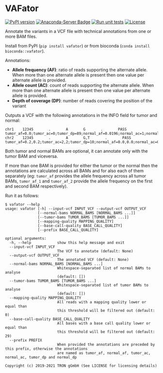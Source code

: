 # VAFator

[![PyPI version](https://badge.fury.io/py/vafator.svg)](https://badge.fury.io/py/vafator)
[![Anaconda-Server Badge](https://anaconda.org/bioconda/vafator/badges/version.svg)](https://anaconda.org/bioconda/vafator)
[![Run unit tests](https://github.com/TRON-Bioinformatics/vafator/actions/workflows/unit_tests.yml/badge.svg?branch=master)](https://github.com/TRON-Bioinformatics/vafator/actions/workflows/unit_tests.yml)
[![License](https://img.shields.io/badge/license-MIT-green)](https://opensource.org/licenses/MIT)

Annotate the variants in a VCF file with technical annotations from one or more BAM files.

Install from PyPI (`pip install vafator`) or from bioconda (`conda install bioconda::vafator`). 

Annotations:

* **Allele frequency (AF)**: ratio of reads supporting the alternate allele. When more than one alternate allele is present then one value per alternate allele is provided.
* **Allele count (AC)**: count of reads supporting the alternate allele.  When more than one alternate allele is present then one value per alternate allele is provided.
* **Depth of coverage (DP)**: number of reads covering the position of the variant

Outputs a VCF with the following annotations in the INFO field for tumor and normal:
```
chr1    12345       .       A       G       .       PASS  tumor_af=0.0;tumor_ac=0;tumor_dp=89;normal_af=0.0196;normal_ac=1;normal_dp=51
chr2    12345       .       A       G,T       .       PASS  tumor_af=0.2,0.2;tumor_ac=2,2;tumor_dp=10;normal_af=0.0,0.0;normal_ac=0,0;normal_dp=10
```

Both tumor and normal BAMs are optional, it can annotate only with the tumor BAM and viceversa.

If more than one BAM is provided for either the tumor or the normal then the annotations are calculated across all BAMs 
and for also each of them separately (eg: `tumor_af` provides the allele frequency across all tumor BAMs, `tumor_af_1` 
and `tumor_af_2` provide the allele frequency on the first and second BAM respectively).


Run it as follows:
```
$ vafator --help
usage: vafator [-h] --input-vcf INPUT_VCF --output-vcf OUTPUT_VCF
               [--normal-bams NORMAL_BAMS [NORMAL_BAMS ...]]
               [--tumor-bams TUMOR_BAMS [TUMOR_BAMS ...]]
               [--mapping-quality MAPPING_QUALITY]
               [--base-call-quality BASE_CALL_QUALITY]
               [--prefix BASE_CALL_QUALITY]

optional arguments:
  -h, --help            show this help message and exit
  --input-vcf INPUT_VCF
                        The VCF to annotate (default: None)
  --output-vcf OUTPUT_VCF
                        The annotated VCF (default: None)
  --normal-bams NORMAL_BAMS [NORMAL_BAMS ...]
                        Whitespace-separated list of normal BAMs to analyse
                        (default: [])
  --tumor-bams TUMOR_BAMS [TUMOR_BAMS ...]
                        Whitespace-separated list of tumor BAMs to analyse
                        (default: [])
  --mapping-quality MAPPING_QUALITY
                        All reads with a mapping quality lower or equal than
                        this threshold will be filtered out (default: 0)
  --base-call-quality BASE_CALL_QUALITY
                        All bases with a base call quality lower or equal than
                        this threshold will be filtered out (default: 29)
  --prefix PREFIX
                        When provided the annotations are preceded by this prefix, otherwise the annotations
                        are named as tumor_af, normal_af, tumor_ac, normal_ac, tumor_dp and normal_dp

Copyright (c) 2019-2021 TRON gGmbH (See LICENSE for licensing details) 
```

